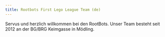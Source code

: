 ```yaml
---
title: Rootbots First Lego League Team (de)
---
```


Servus und herzlich willkommen bei den RootBots. Unser Team besteht seit 2012 an der BG/BRG Keimgasse in Mödling.
